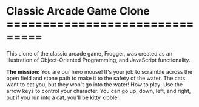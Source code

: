 <h1>Classic Arcade Game Clone
===============================
</h1>

This clone of the classic arcade game, Frogger, was created
as an illustration of Object-Oriented Programming, and JavaScript functionality.


<strong>The mission:</strong>
     You are our hero mouse!  It's your job to scramble across the open field and stone path to make it to the safety of the water.  The cats want to eat you, but they won't go into the water!
How to play:
     Use the arrow keys to control your character.  You can go up, down, left, and right, but if you run into a cat, you'll be kitty kibble!
